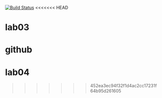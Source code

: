 [![Build Status](https://travis-ci.org/twist025/lab05.svg?branch=master)](https://travis-ci.org/twist025/lab05)
<<<<<<< HEAD
# lab03
github
=======
# lab04
>>>>>>> 452ea3ec94f32f1d4ac2cc17231f64b95d261605
